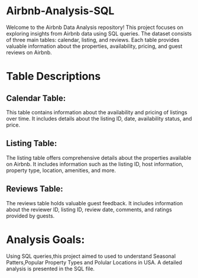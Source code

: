 # Airbnb-Analysis-SQL
Welcome to the Airbnb Data Analysis repository! This project focuses on exploring insights from Airbnb data using SQL queries. The dataset consists of three main tables: calendar, listing, and reviews. Each table provides valuable information about the properties, availability, pricing, and guest reviews on Airbnb.
# Table Descriptions
## Calendar Table:
This table contains information about the availability and pricing of listings over time. It includes details about the listing ID, date, availability status, and price.

## Listing Table:
The listing table offers comprehensive details about the properties available on Airbnb. It includes information such as the listing ID, host information, property type, location, amenities, and more.

## Reviews Table:
The reviews table holds valuable guest feedback. It includes information about the reviewer ID, listing ID, review date, comments, and ratings provided by guests.

# Analysis Goals:
Using SQL queries,this project aimed to used to understand Seasonal Patters,Popular Property Types and Polular Locations in USA. A detailed analysis is presented in the SQL file.


